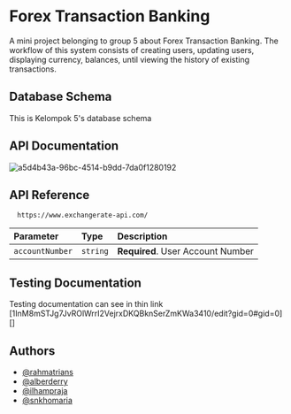 
# Forex Transaction Banking

A mini project belonging to group 5 about Forex Transaction Banking. The workflow of this system consists of creating users, updating users, displaying currency, balances, until viewing the history of existing transactions.



## Database Schema

This is Kelompok 5's database schema




## API Documentation
![a5d4b43a-96bc-4514-b9dd-7da0f1280192](https://gist.github.com/user-attachments/assets/949fc9e3-a47e-48e1-b36c-1cb2d8dd6f9b)



## API Reference


```http
  https://www.exchangerate-api.com/
```

| Parameter | Type     | Description                |
| :-------- | :------- | :------------------------- |
| `accountNumber` | `string` | **Required**. User Account Number |
## Testing Documentation

Testing documentation can see in thin link [1InM8mSTJg7JvROlWrrI2VejrxDKQBknSerZmKWa3410/edit?gid=0#gid=0] 
[]



## Authors

- [@rahmatrians](https://github.com/rahmatrians)
- [@alberderry](https://github.com/alberderry)
- [@ilhampraja](https://github.com/ilhampraja)
- [@snkhomaria](https://github.com/snkhomaria)
